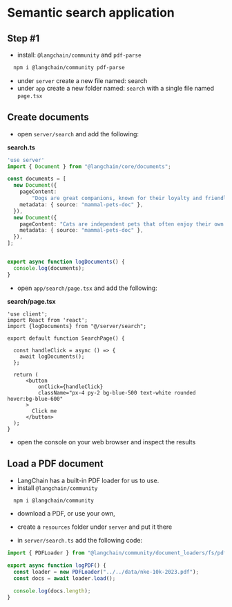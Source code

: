 # Semantic search application


## Step #1
- install: `@langchain/community` and `pdf-parse`

```bash
  npm i @langchain/community pdf-parse 
```

- under `server` create a new file named: search
- under `app` create a new folder named: `search` with a single file named `page.tsx`



## Create documents 
- open `server/search` and add the following:

__search.ts__
```typescript
'use server'
import { Document } from "@langchain/core/documents";

const documents = [
  new Document({
    pageContent:
        "Dogs are great companions, known for their loyalty and friendliness.",
    metadata: { source: "mammal-pets-doc" },
  }),
  new Document({
    pageContent: "Cats are independent pets that often enjoy their own space.",
    metadata: { source: "mammal-pets-doc" },
  }),
];


export async function logDocuments() {
  console.log(documents);
}

```

- open `app/search/page.tsx` and add the following:

__search/page.tsx__
```tsx
'use client';
import React from 'react';
import {logDocuments} from "@/server/search";

export default function SearchPage() {

  const handleClick = async () => {
    await logDocuments();
  };

  return (
      <button
          onClick={handleClick}
          className="px-4 py-2 bg-blue-500 text-white rounded hover:bg-blue-600"
      >
        Click me
      </button>
  );
}
```

- open the console on your web browser and inspect the results


## Load a PDF document

- LangChain has a built-in PDF loader for us to use.
- install `@langchain/community`

```bash
  npm i @langchain/community
```

- download a PDF, or use your own,
- create a `resources` folder under `server` and put it there

- in `server/search.ts` add the following code:

```ts
import { PDFLoader } from "@langchain/community/document_loaders/fs/pdf";

export async function logPDF() {
  const loader = new PDFLoader("../../data/nke-10k-2023.pdf");
  const docs = await loader.load();

  console.log(docs.length);
}
```
